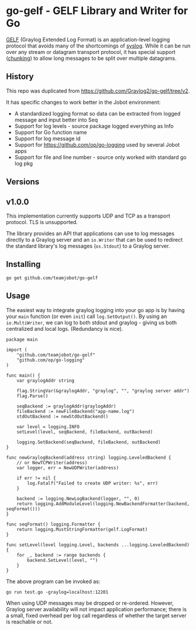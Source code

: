 go-gelf - GELF Library and Writer for Go
========================================

[GELF] (Graylog Extended Log Format) is an application-level logging
protocol that avoids many of the shortcomings of [syslog]. While it
can be run over any stream or datagram transport protocol, it has
special support ([chunking]) to allow long messages to be split over
multiple datagrams.

History
------
This repo was duplicated from https://github.com/Graylog2/go-gelf/tree/v2.

It has specific changes to work better in the Jobot environment:

- A standardized logging format so data can be extracted from logged message and input better into Seq
- Support for log levels - source package logged everything as Info
- Support for Go function name
- Support for log message id
- Support for https://github.com/op/go-logging used by several Jobot apps
- Support for file and line number - source only worked with standard go log pkg

Versions
--------

v1.0.0
------

This implementation currently supports UDP and TCP as a transport
protocol. TLS is unsupported.

The library provides an API that applications can use to log messages
directly to a Graylog server and an `io.Writer` that can be used to
redirect the standard library's log messages (`os.Stdout`) to a
Graylog server.

[GELF]: http://docs.graylog.org/en/2.2/pages/gelf.html
[syslog]: https://tools.ietf.org/html/rfc5424
[chunking]: http://docs.graylog.org/en/2.2/pages/gelf.html#chunked-gelf


Installing
----------

    go get github.com/teamjobot/go-gelf

Usage
-----

The easiest way to integrate graylog logging into your go app is by
having your `main` function (or even `init`) call `log.SetOutput()`.
By using an `io.MultiWriter`, we can log to both stdout and graylog -
giving us both centralized and local logs.  (Redundancy is nice).

```golang
package main

import (
	"github.com/teamjobot/go-gelf"
	"github.com/op/go-logging"
)

func main() {
	var graylogAddr string

	flag.StringVar(&graylogAddr, "graylog", "", "graylog server addr")
	flag.Parse()

	seqBackend := graylogAddr(graylogAddr)
	fileBackend := newFileBackend("app-name.log")
	stdOutBackend := newStdOutBackend()

	var level = logging.INFO
	setLevel(level, seqBackend, fileBackend, outBackend)

	logging.SetBackend(seqBackend, fileBackend, outBackend)
}

func newGraylogBackend(address string) logging.LeveledBackend {
	// or NewTCPWriter(address)
	var logger, err = NewUDPWriter(address)

	if err != nil {
		log.Fatalf("Failed to create UDP writer: %s", err)
	}

	backend := logging.NewLogBackend(logger, "", 0)
	return logging.AddModuleLevel(logging.NewBackendFormatter(backend, seqFormat()))
}

func seqFormat() logging.Formatter {
	return logging.MustStringFormatter(gelf.LogFormat)
}

func setLevel(level logging.Level, backends ...logging.LeveledBackend) {
	for _, backend := range backends {
		backend.SetLevel(level, "")
	}
}

```
The above program can be invoked as:

    go run test.go -graylog=localhost:12201

When using UDP messages may be dropped or re-ordered. However, Graylog
server availability will not impact application performance; there is
a small, fixed overhead per log call regardless of whether the target
server is reachable or not.
